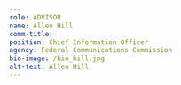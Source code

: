 ```yaml
---
role: ADVISOR
name: Allen Hill
comm-title: 
position: Chief Information Officer
agency: Federal Communications Commission
bio-image: /bio_hill.jpg
alt-text: Allen Hill
---
```


